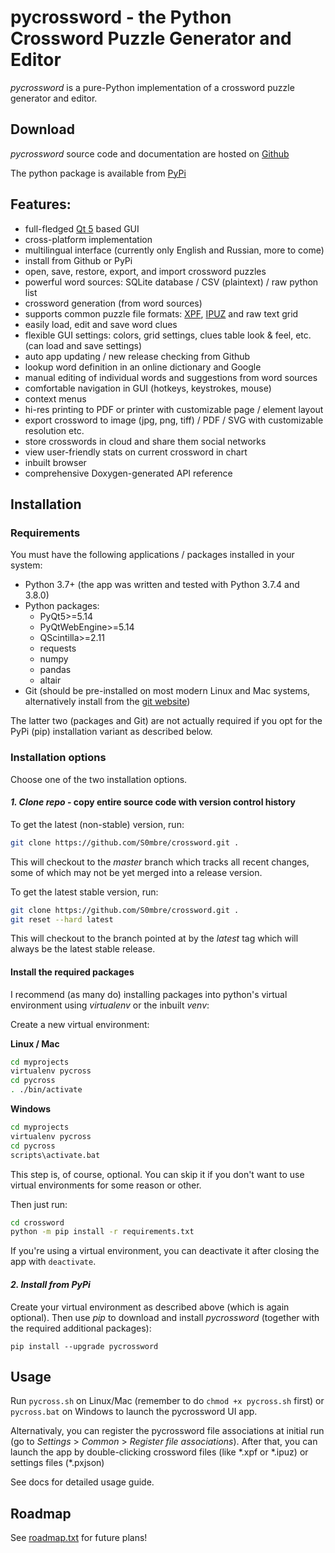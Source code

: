 # pycrossword - the Python Crossword Puzzle Generator and Editor
*pycrossword* is a pure-Python implementation of a crossword puzzle generator and editor.

## Download
*pycrossword* source code and documentation are hosted on [Github](https://github.com/S0mbre/crossword)

The python package is available from [PyPi](https://pypi.org/project/pycrossword/)

## Features:
* full-fledged [Qt 5](https://doc.qt.io/qt-5/index.html) based GUI
* cross-platform implementation
* multilingual interface (currently only English and Russian, more to come)
* install from Github or PyPi
* open, save, restore, export, and import crossword puzzles
* powerful word sources: SQLite database / CSV (plaintext) / raw python list
* crossword generation (from word sources)
* supports common puzzle file formats: [XPF](https://www.xwordinfo.com/XPF/), [IPUZ](http://www.ipuz.org/) and raw text grid 
* easily load, edit and save word clues
* flexible GUI settings: colors, grid settings, clues table look & feel, etc. (can load and save settings)
* auto app updating / new release checking from Github
* lookup word definition in an online dictionary and Google
* manual editing of individual words and suggestions from word sources
* comfortable navigation in GUI (hotkeys, keystrokes, mouse)
* context menus
* hi-res printing to PDF or printer with customizable page / element layout
* export crossword to image (jpg, png, tiff) / PDF / SVG with customizable resolution etc.
* store crosswords in cloud and share them social networks
* view user-friendly stats on current crossword in chart
* inbuilt browser
* comprehensive Doxygen-generated API reference

## Installation

### Requirements
You must have the following applications / packages installed in your system:

* Python 3.7+ (the app was written and tested with Python 3.7.4 and 3.8.0)
* Python packages: 
	- PyQt5>=5.14
	- PyQtWebEngine>=5.14
	- QScintilla>=2.11
	- requests
	- numpy
	- pandas
	- altair
* Git (should be pre-installed on most modern Linux and Mac systems, alternatively install from the [git website](https://git-scm.com/downloads))

The latter two (packages and Git) are not actually required if you opt for the PyPi (pip) installation variant as described below.

### Installation options
Choose one of the two installation options.

#### *1. Clone repo* - copy entire source code with version control history

  To get the latest (non-stable) version, run:
  ```bash
  git clone https://github.com/S0mbre/crossword.git .
  ```
  
  This will checkout to the *master* branch which tracks all recent changes, some of which may not be yet merged into a release version.
  
  To get the latest stable version, run:
  ```bash
  git clone https://github.com/S0mbre/crossword.git .
  git reset --hard latest
  ```
  
  This will checkout to the branch pointed at by the *latest* tag which will always be the latest stable release.
  
#### Install the required packages

  I recommend (as many do) installing packages into python's virtual environment using *virtualenv* or the inbuilt *venv*:
  
  Create a new virtual environment:
  
  **Linux / Mac**
  ```bash
  cd myprojects
  virtualenv pycross
  cd pycross
  . ./bin/activate
  ```
  
  **Windows**
  ```bash
  cd myprojects
  virtualenv pycross
  cd pycross
  scripts\activate.bat
  ```
  
  This step is, of course, optional. You can skip it if you don't want to use virtual environments for some reason or other. 
  
  Then just run:
  ```bash
  cd crossword
  python -m pip install -r requirements.txt
  ```
  
  If you're using a virtual environment, you can deactivate it after closing the app with `deactivate`.
  
#### *2. Install from PyPi*

  Create your virtual environment as described above (which is again optional). Then use *pip* to download and install *pycrossword* (together with the required additional packages):
  ```
  pip install --upgrade pycrossword
  ```

## Usage
Run `pycross.sh` on Linux/Mac (remember to do `chmod +x pycross.sh` first) or `pycross.bat` on Windows to launch the pycrossword UI app.

Alternativaly, you can register the pycrossword file associations at initial run (go to *Settings* > *Common* > *Register file associations*). After that, you can launch the app by double-clicking crossword files (like \*.xpf or \*.ipuz) or settings files (\*.pxjson)

See docs for detailed usage guide.

## Roadmap

See [roadmap.txt](https://github.com/S0mbre/crossword/blob/master/roadmap.txt) for future plans!